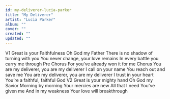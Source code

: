 ```yaml
---
id: my-deliverer-lucia-parker
title: "My Deliverer"
artist: "Lucia Parker"
album: ""
cover: ""
created: ""
updated: ""
---
```


V1
Great   is   your   Faithfulness
Oh   God   my   Father
There   is   no   shadow   of   turning   with   you
You   never   change,   your   love   remains
In   every   battle   you   carry   me   through
Pre Chorus
For   you've   already   won   it   for   me
Chorus
You   are   my   deliverer,   you   are   my   deliverer
I   call   on   your   name
You   reach   out   and   save   me
You   are   my   deliverer,   you   are   my   deliverer
I   trust   in   your   heart
You’re   a   faithful,   faithful   God
V2
Great   is   your   mighty   hand
Oh   God   my   Savior
Morning   by   morning
Your   mercies   are   new
All   that   I   need
You've   given   me
And   in   my   weakness
Your   love   will   breakthrough